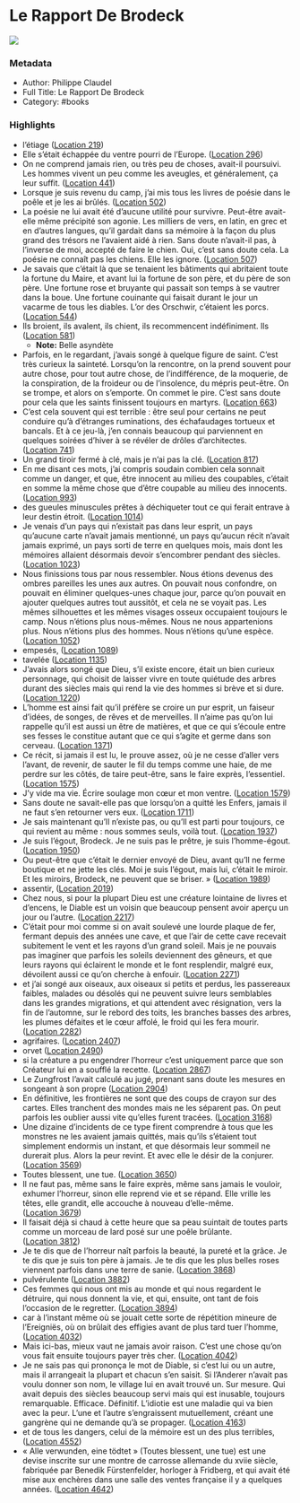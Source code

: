 # Le Rapport De Brodeck

![](https://m.media-amazon.com/images/I/717g7LJUvSL._SY160.jpg)

### Metadata

- Author: Philippe Claudel
- Full Title: Le Rapport De Brodeck
- Category: #books

### Highlights

- l’étiage ([Location 219](https://readwise.io/to_kindle?action=open&asin=B005PLP6GW&location=219))
- Elle s’était échappée du ventre pourri de l’Europe. ([Location 296](https://readwise.io/to_kindle?action=open&asin=B005PLP6GW&location=296))
- On ne comprend jamais rien, ou très peu de choses, avait-il poursuivi. Les hommes vivent un peu comme les aveugles, et généralement, ça leur suffit. ([Location 441](https://readwise.io/to_kindle?action=open&asin=B005PLP6GW&location=441))
- Lorsque je suis revenu du camp, j’ai mis tous les livres de poésie dans le poêle et je les ai brûlés. ([Location 502](https://readwise.io/to_kindle?action=open&asin=B005PLP6GW&location=502))
- La poésie ne lui avait été d’aucune utilité pour survivre. Peut-être avait-elle même précipité son agonie. Les milliers de vers, en latin, en grec et en d’autres langues, qu’il gardait dans sa mémoire à la façon du plus grand des trésors ne l’avaient aidé à rien. Sans doute n’avait-il pas, à l’inverse de moi, accepté de faire le chien. Oui, c’est sans doute cela. La poésie ne connaît pas les chiens. Elle les ignore. ([Location 507](https://readwise.io/to_kindle?action=open&asin=B005PLP6GW&location=507))
- Je savais que c’était là que se tenaient les bâtiments qui abritaient toute la fortune du Maire, et avant lui la fortune de son père, et du père de son père. Une fortune rose et bruyante qui passait son temps à se vautrer dans la boue. Une fortune couinante qui faisait durant le jour un vacarme de tous les diables. L’or des Orschwir, c’étaient les porcs. ([Location 544](https://readwise.io/to_kindle?action=open&asin=B005PLP6GW&location=544))
- Ils broient, ils avalent, ils chient, ils recommencent indéfiniment. Ils ([Location 581](https://readwise.io/to_kindle?action=open&asin=B005PLP6GW&location=581))
    - **Note:** Belle asyndète
- Parfois, en le regardant, j’avais songé à quelque figure de saint. C’est très curieux la sainteté. Lorsqu’on la rencontre, on la prend souvent pour autre chose, pour tout autre chose, de l’indifférence, de la moquerie, de la conspiration, de la froideur ou de l’insolence, du mépris peut-être. On se trompe, et alors on s’emporte. On commet le pire. C’est sans doute pour cela que les saints finissent toujours en martyrs. ([Location 663](https://readwise.io/to_kindle?action=open&asin=B005PLP6GW&location=663))
- C’est cela souvent qui est terrible : être seul pour certains ne peut conduire qu’à d’étranges ruminations, des échafaudages tortueux et bancals. Et à ce jeu-là, j’en connais beaucoup qui parviennent en quelques soirées d’hiver à se révéler de drôles d’architectes. ([Location 741](https://readwise.io/to_kindle?action=open&asin=B005PLP6GW&location=741))
- Un grand tiroir fermé à clé, mais je n’ai pas la clé. ([Location 817](https://readwise.io/to_kindle?action=open&asin=B005PLP6GW&location=817))
- En me disant ces mots, j’ai compris soudain combien cela sonnait comme un danger, et que, être innocent au milieu des coupables, c’était en somme la même chose que d’être coupable au milieu des innocents. ([Location 993](https://readwise.io/to_kindle?action=open&asin=B005PLP6GW&location=993))
- des gueules minuscules prêtes à déchiqueter tout ce qui ferait entrave à leur destin étroit. ([Location 1014](https://readwise.io/to_kindle?action=open&asin=B005PLP6GW&location=1014))
- Je venais d’un pays qui n’existait pas dans leur esprit, un pays qu’aucune carte n’avait jamais mentionné, un pays qu’aucun récit n’avait jamais exprimé, un pays sorti de terre en quelques mois, mais dont les mémoires allaient désormais devoir s’encombrer pendant des siècles. ([Location 1023](https://readwise.io/to_kindle?action=open&asin=B005PLP6GW&location=1023))
- Nous finissions tous par nous ressembler. Nous étions devenus des ombres pareilles les unes aux autres. On pouvait nous confondre, on pouvait en éliminer quelques-unes chaque jour, parce qu’on pouvait en ajouter quelques autres tout aussitôt, et cela ne se voyait pas. Les mêmes silhouettes et les mêmes visages osseux occupaient toujours le camp. Nous n’étions plus nous-mêmes. Nous ne nous appartenions plus. Nous n’étions plus des hommes. Nous n’étions qu’une espèce. ([Location 1052](https://readwise.io/to_kindle?action=open&asin=B005PLP6GW&location=1052))
- empesés, ([Location 1089](https://readwise.io/to_kindle?action=open&asin=B005PLP6GW&location=1089))
- tavelée ([Location 1135](https://readwise.io/to_kindle?action=open&asin=B005PLP6GW&location=1135))
- J’avais alors songé que Dieu, s’il existe encore, était un bien curieux personnage, qui choisit de laisser vivre en toute quiétude des arbres durant des siècles mais qui rend la vie des hommes si brève et si dure. ([Location 1220](https://readwise.io/to_kindle?action=open&asin=B005PLP6GW&location=1220))
- L’homme est ainsi fait qu’il préfère se croire un pur esprit, un faiseur d’idées, de songes, de rêves et de merveilles. Il n’aime pas qu’on lui rappelle qu’il est aussi un être de matières, et que ce qui s’écoule entre ses fesses le constitue autant que ce qui s’agite et germe dans son cerveau. ([Location 1371](https://readwise.io/to_kindle?action=open&asin=B005PLP6GW&location=1371))
- Ce récit, si jamais il est lu, le prouve assez, où je ne cesse d’aller vers l’avant, de revenir, de sauter le fil du temps comme une haie, de me perdre sur les côtés, de taire peut-être, sans le faire exprès, l’essentiel. ([Location 1575](https://readwise.io/to_kindle?action=open&asin=B005PLP6GW&location=1575))
- J’y vide ma vie. Écrire soulage mon cœur et mon ventre. ([Location 1579](https://readwise.io/to_kindle?action=open&asin=B005PLP6GW&location=1579))
- Sans doute ne savait-elle pas que lorsqu’on a quitté les Enfers, jamais il ne faut s’en retourner vers eux. ([Location 1711](https://readwise.io/to_kindle?action=open&asin=B005PLP6GW&location=1711))
- Je sais maintenant qu’Il n’existe pas, ou qu’Il est parti pour toujours, ce qui revient au même : nous sommes seuls, voilà tout. ([Location 1937](https://readwise.io/to_kindle?action=open&asin=B005PLP6GW&location=1937))
- Je suis l’égout, Brodeck. Je ne suis pas le prêtre, je suis l’homme-égout. ([Location 1950](https://readwise.io/to_kindle?action=open&asin=B005PLP6GW&location=1950))
- Ou peut-être que c’était le dernier envoyé de Dieu, avant qu’Il ne ferme boutique et ne jette les clés. Moi je suis l’égout, mais lui, c’était le miroir. Et les miroirs, Brodeck, ne peuvent que se briser. » ([Location 1989](https://readwise.io/to_kindle?action=open&asin=B005PLP6GW&location=1989))
- assentir, ([Location 2019](https://readwise.io/to_kindle?action=open&asin=B005PLP6GW&location=2019))
- Chez nous, si pour la plupart Dieu est une créature lointaine de livres et d’encens, le Diable est un voisin que beaucoup pensent avoir aperçu un jour ou l’autre. ([Location 2217](https://readwise.io/to_kindle?action=open&asin=B005PLP6GW&location=2217))
- C’était pour moi comme si on avait soulevé une lourde plaque de fer, fermant depuis des années une cave, et que l’air de cette cave recevait subitement le vent et les rayons d’un grand soleil. Mais je ne pouvais pas imaginer que parfois les soleils deviennent des gêneurs, et que leurs rayons qui éclairent le monde et le font resplendir, malgré eux, dévoilent aussi ce qu’on cherche à enfouir. ([Location 2271](https://readwise.io/to_kindle?action=open&asin=B005PLP6GW&location=2271))
- et j’ai songé aux oiseaux, aux oiseaux si petits et perdus, les passereaux faibles, malades ou désolés qui ne peuvent suivre leurs semblables dans les grandes migrations, et qui attendent avec résignation, vers la fin de l’automne, sur le rebord des toits, les branches basses des arbres, les plumes défaites et le cœur affolé, le froid qui les fera mourir. ([Location 2282](https://readwise.io/to_kindle?action=open&asin=B005PLP6GW&location=2282))
- agrifaires. ([Location 2407](https://readwise.io/to_kindle?action=open&asin=B005PLP6GW&location=2407))
- orvet ([Location 2490](https://readwise.io/to_kindle?action=open&asin=B005PLP6GW&location=2490))
- si la créature a pu engendrer l’horreur c’est uniquement parce que son Créateur lui en a soufflé la recette. ([Location 2867](https://readwise.io/to_kindle?action=open&asin=B005PLP6GW&location=2867))
- Le Zungfrost l’avait calculé au jugé, prenant sans doute les mesures en songeant à son propre ([Location 2904](https://readwise.io/to_kindle?action=open&asin=B005PLP6GW&location=2904))
- En définitive, les frontières ne sont que des coups de crayon sur des cartes. Elles tranchent des mondes mais ne les séparent pas. On peut parfois les oublier aussi vite qu’elles furent tracées. ([Location 3168](https://readwise.io/to_kindle?action=open&asin=B005PLP6GW&location=3168))
- Une dizaine d’incidents de ce type firent comprendre à tous que les monstres ne les avaient jamais quittés, mais qu’ils s’étaient tout simplement endormis un instant, et que désormais leur sommeil ne durerait plus. Alors la peur revint. Et avec elle le désir de la conjurer. ([Location 3569](https://readwise.io/to_kindle?action=open&asin=B005PLP6GW&location=3569))
- Toutes blessent, une tue. ([Location 3650](https://readwise.io/to_kindle?action=open&asin=B005PLP6GW&location=3650))
- Il ne faut pas, même sans le faire exprès, même sans jamais le vouloir, exhumer l’horreur, sinon elle reprend vie et se répand. Elle vrille les têtes, elle grandit, elle accouche à nouveau d’elle-même. ([Location 3679](https://readwise.io/to_kindle?action=open&asin=B005PLP6GW&location=3679))
- Il faisait déjà si chaud à cette heure que sa peau suintait de toutes parts comme un morceau de lard posé sur une poêle brûlante. ([Location 3812](https://readwise.io/to_kindle?action=open&asin=B005PLP6GW&location=3812))
- Je te dis que de l’horreur naît parfois la beauté, la pureté et la grâce. Je te dis que je suis ton père à jamais. Je te dis que les plus belles roses viennent parfois dans une terre de sanie. ([Location 3868](https://readwise.io/to_kindle?action=open&asin=B005PLP6GW&location=3868))
- pulvérulente ([Location 3882](https://readwise.io/to_kindle?action=open&asin=B005PLP6GW&location=3882))
- Ces femmes qui nous ont mis au monde et qui nous regardent le détruire, qui nous donnent la vie, et qui, ensuite, ont tant de fois l’occasion de le regretter. ([Location 3894](https://readwise.io/to_kindle?action=open&asin=B005PLP6GW&location=3894))
- car à l’instant même où se jouait cette sorte de répétition mineure de l’Ereigniës, où on brûlait des effigies avant de plus tard tuer l’homme, ([Location 4032](https://readwise.io/to_kindle?action=open&asin=B005PLP6GW&location=4032))
- Mais ici-bas, mieux vaut ne jamais avoir raison. C’est une chose qu’on vous fait ensuite toujours payer très cher. ([Location 4042](https://readwise.io/to_kindle?action=open&asin=B005PLP6GW&location=4042))
- Je ne sais pas qui prononça le mot de Diable, si c’est lui ou un autre, mais il arrangeait la plupart et chacun s’en saisit. Si l’Anderer n’avait pas voulu donner son nom, le village lui en avait trouvé un. Sur mesure. Qui avait depuis des siècles beaucoup servi mais qui est inusable, toujours remarquable. Efficace. Définitif. L’idiotie est une maladie qui va bien avec la peur. L’une et l’autre s’engraissent mutuellement, créant une gangrène qui ne demande qu’à se propager. ([Location 4163](https://readwise.io/to_kindle?action=open&asin=B005PLP6GW&location=4163))
- et de tous les dangers, celui de la mémoire est un des plus terribles, ([Location 4552](https://readwise.io/to_kindle?action=open&asin=B005PLP6GW&location=4552))
- « Alle verwunden, eine tödtet » (Toutes blessent, une tue) est une devise inscrite sur une montre de carrosse allemande du xviie siècle, fabriquée par Benedik Fürstenfelder, horloger à Fridberg, et qui avait été mise aux enchères dans une salle des ventes française il y a quelques années. ([Location 4642](https://readwise.io/to_kindle?action=open&asin=B005PLP6GW&location=4642))
